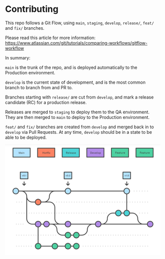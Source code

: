 # Contributing

This repo follows a Git Flow, using `main`, `staging`, `develop`, `release/`, `feat/` and `fix/` branches.

Please read this article for more information: https://www.atlassian.com/git/tutorials/comparing-workflows/gitflow-workflow

In summary:

`main` is the trunk of the repo, and is deployed automatically to the Production environment.

`develop` is the current state of development, and is the most common branch to branch from and PR to.

Branches starting with `release/` are cut from `develop`, and mark a release candidate (RC) for a production release.

Releases are merged to `staging` to deploy them to the QA environment. They are then merged to `main` to deploy to the Production environment.

`feat/` and `fix/` branches are created from `develop` and merged back in to `develop` via Pull Requests. At any time, `develop` should be in a state to be able to be deployed.

![gitflow.png](./gitflow.png)
